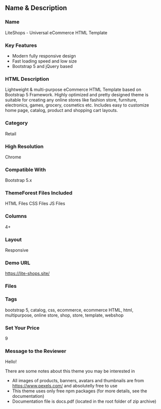 ## Name & Description

### Name
LiteShops - Universal eCommerce HTML Template

### Key Features
- Modern fully responsive design
- Fast loading speed and low size
- Bootstrap 5 and jQuery based

### HTML Description
Lightweight & multi-purpose eCommerce HTML Template based on Bootstrap 5 Framework. Highly optimized and pretty designed theme is suitable for creating any online stores like fashion store, furniture, electronics, games, grocery, cosmetics etc. Includes easy to customize home page, catalog, product and shopping cart layouts.

### Category
Retail

### High Resolution
Chrome

### Compatible With
Bootstrap 5.x

### ThemeForest Files Included
HTML Files
CSS Files
JS Files

### Columns 
4+ 

### Layout 
Responsive

### Demo URL
https://lite-shops.site/

### Files


### Tags
bootstrap 5, catalog, css, ecommerce, ecommerce HTML, html, multipurpose, online store, shop, store, template, webshop

### Set Your Price 
9

### Message to the Reviewer
Hello!

There are some notes about this theme you may be interested in

- All images of products, banners, avatars and thumbnails are from https://www.pexels.com/ and absolutelly free to use
- This theme uses only free npm packages (for more details, see the documentation)
- Documentation file is docs.pdf (located in the root folder of zip archive)

